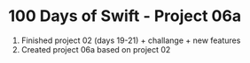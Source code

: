 # 100 Days of Swift - Project 06a

1. Finished project 02 (days 19-21) + challange + new features
2. Created project 06a based on project 02
